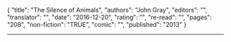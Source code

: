 {
"title": "The Silence of Animals",
"authors": "John Gray",
"editors": "",
"translator": "",
"date": "2016-12-20",
"rating": "",
"re-read": "",
"pages": "208",
"non-fiction": "TRUE",
"comic": "",
"published": "2013"
}

---
